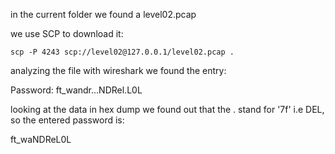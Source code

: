 in the current folder we found a level02.pcap

we use SCP to download it:

`scp -P 4243 scp://level02@127.0.0.1/level02.pcap .`

analyzing the file with wireshark we found the entry:

Password: ft_wandr...NDRel.L0L

looking at the data in hex dump we found out that the . stand for '7f' i.e DEL, so the entered password is:

ft_waNDReL0L
